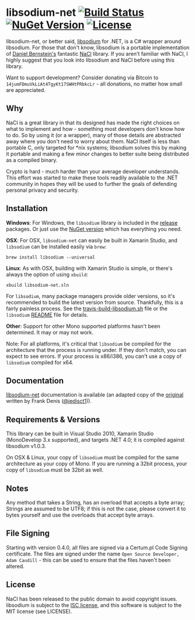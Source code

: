 # libsodium-net [![Build Status](https://travis-ci.org/adamcaudill/libsodium-net.svg?branch=master)](https://travis-ci.org/adamcaudill/libsodium-net) [![NuGet Version](http://img.shields.io/nuget/v/libsodium-net.svg)](https://www.nuget.org/packages/libsodium-net/) [![License](http://img.shields.io/badge/license-MIT-green.svg)](https://github.com/adamcaudill/libsodium-net/blob/master/LICENSE)

libsodium-net, or better said, [libsodium](https://github.com/jedisct1/libsodium) for .NET, is a C# wrapper around libsodium. For those that don't know, libsodium is a portable implementation of [Daniel Bernstein's](http://cr.yp.to/djb.html) fantastic [NaCl](http://nacl.cr.yp.to/) library. If you aren't familiar with NaCl, I highly suggest that you look into libsodium and NaCl before using this library.

Want to support development? Consider donating via Bitcoin to `14jumFDmuVkLiAt4TgyKt17SWHtPRbkcLr` - all donations, no matter how small are appreciated.

## Why

NaCl is a great library in that its designed has made the right choices on what to implement and how - something most developers don't know how to do. So by using it (or a wrapper), many of those details are abstracted away where you don't need to worry about them. NaCl itself is less than portable C, only targeted for *nix systems; libsodium solves this by making it portable and making a few minor changes to better suite being distributed as a compiled binary.

Crypto is hard - much harder than your average developer understands. This effort was started to make these tools readily available to the .NET community in hopes they will be used to further the goals of defending personal privacy and security.

## Installation

**Windows**: For Windows, the `libsodium` library is included in the [release](https://github.com/adamcaudill/libsodium-net/releases) packages. Or just use the [NuGet version](https://www.nuget.org/packages/libsodium-net/) which has everything you need.

**OSX**: For OSX, `libsodium-net` can easily be built in Xamarin Studio, and `libsodium` can be installed easily via `brew`:

    brew install libsodium --universal

**Linux**: As with OSX, building with Xamarin Studio is simple, or there's always the option of using `xbuild`:

    xbuild libsodium-net.sln

For `libsodium`, many package managers provide older versions, so it's recommended to build the latest version from source. Thankfully, this is a fairly painless process. See the [travis-build-libsodium.sh](https://github.com/adamcaudill/libsodium-net/blob/master/travis-build-libsodium.sh) file or the `libsodium` [README](https://github.com/jedisct1/libsodium/blob/master/README.markdown) file for details.

**Other**: Support for other Mono supported platforms hasn't been determined. It may or may not work.

Note: For all platforms, it's critical that `libsodium` be compiled for the architecture that the process is running under. If they don't match, you can expect to see errors. If your process is x86/i386, you can't use a copy of `libsodium` compiled for x64.

## Documentation

[libsodium-net](http://bitbeans.gitbooks.io/libsodium-net/content/) documentation is available (an adapted copy of the [original](http://doc.libsodium.org/) written by Frank Denis ([@jedisct1](https://github.com/jedisct1))).

## Requirements & Versions

This library can be built in Visual Studio 2010, Xamarin Studio (MonoDevelop 3.x supported), and targets .NET 4.0; it is compiled against libsodium v1.0.3.

On OSX & Linux, your copy of `libsodium` must be compiled for the same architecture as your copy of Mono. If you are running a 32bit process, your copy of `libsodium` must be 32bit as well.

## Notes

Any method that takes a String, has an overload that accepts a byte array; Strings are assumed to be UTF8; if this is not the case, please convert it to bytes yourself and use the overloads that accept byte arrays.

## File Signing

Starting with version 0.4.0, all files are signed via a Certum.pl Code Signing certificate. The files are signed under the name `Open Source Developer, Adam Caudill` - this can be used to ensure that the files haven't been altered.

## License

NaCl has been released to the public domain to avoid copyright issues. libsodium is subject to the [ISC license](https://en.wikipedia.org/wiki/ISC_license), and this software is subject to the MIT license (see LICENSE).
